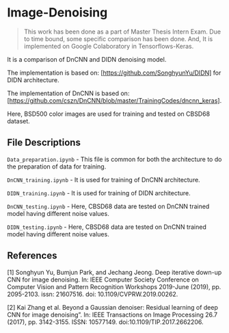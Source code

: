 # Image-Denoising

> This work has been done as a part of Master Thesis Intern Exam. Due to time bound, some specific comparison has been done.
> And, It is implemented on Google Colaboratory in Tensorflows-Keras.

It is a comparison of DnCNN and DIDN denoising model.


The implementation is based on: [https://github.com/SonghyunYu/DIDN] for DIDN architecture.

The implementation of DnCNN is based on: [https://github.com/cszn/DnCNN/blob/master/TrainingCodes/dncnn_keras].



Here, BSD500 color images are used for training and tested on CBSD68 dataset.

## File Descriptions

`Data_preparation.ipynb` - This file is common for both the architecture to do the preparation of data for training. 

`DnCNN_training.ipynb` - It is used for training of DnCNN architecture.

`DIDN_training.ipynb` - It is used for training of DIDN architecture.

`DnCNN_testing.ipynb` - Here, CBSD68 data are tested on DnCNN trained model having different noise values.

`DIDN_testing.ipynb` - Here, CBSD68 data are tested on DnCNN trained model having different noise values.

## References
<a id="1">[1]</a>
Songhyun Yu, Bumjun Park, and Jechang Jeong. Deep iterative
down-up CNN for image denoising. In: IEEE Computer Society
Conference on Computer Vision and Pattern Recognition
Workshops 2019-June (2019), pp. 2095-2103. issn: 21607516.
doi: 10.1109/CVPRW.2019.00262.

<a id="2">[2]</a>
Kai Zhang et al. Beyond a Gaussian denoiser: Residual learning
of deep CNN for image denoising”. In: IEEE Transactions on
Image Processing 26.7 (2017), pp. 3142-3155. ISSN: 10577149.
doi:10.1109/TIP.2017.2662206.
